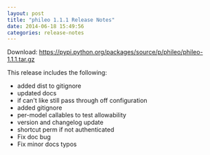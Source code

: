```yaml
---
layout: post
title: "phileo 1.1.1 Release Notes"
date: 2014-06-18 15:49:56
categories: release-notes
---
```


Download: <https://pypi.python.org/packages/source/p/phileo/phileo-1.1.1.tar.gz>

This release includes the following:

* added dist to gitignore
* updated docs
* if can't like still pass through off configuration
* added gitignore
* per-model callables to test allowability
* version and changelog update
* shortcut perm if not authenticated
* Fix doc bug
* Fix minor docs typos
